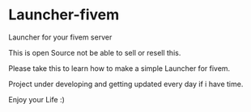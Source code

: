 # Launcher-fivem
Launcher for your fivem server

This is open Source not be able to sell or resell this.

Please take this to learn how to make a simple Launcher for fivem.

Project under developing and getting updated every day if i have time.

Enjoy your Life :)
